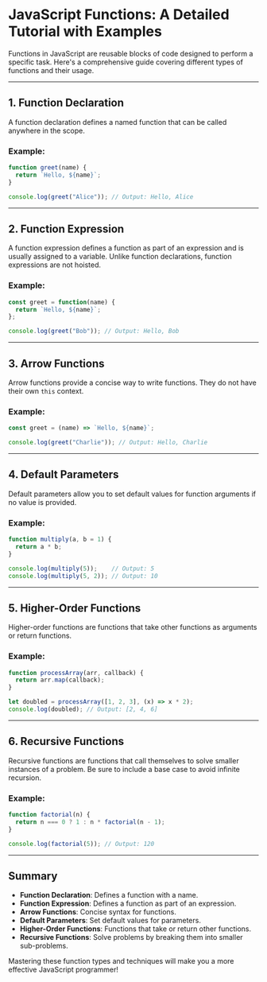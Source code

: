 # JavaScript Functions: A Detailed Tutorial with Examples

Functions in JavaScript are reusable blocks of code designed to perform a specific task. Here's a comprehensive guide covering different types of functions and their usage.

---

## **1. Function Declaration**
A function declaration defines a named function that can be called anywhere in the scope.

### Example:
```javascript
function greet(name) {
  return `Hello, ${name}`;
}

console.log(greet("Alice")); // Output: Hello, Alice
```

---

## **2. Function Expression**
A function expression defines a function as part of an expression and is usually assigned to a variable. Unlike function declarations, function expressions are not hoisted.

### Example:
```javascript
const greet = function(name) {
  return `Hello, ${name}`;
};

console.log(greet("Bob")); // Output: Hello, Bob
```

---

## **3. Arrow Functions**
Arrow functions provide a concise way to write functions. They do not have their own `this` context.

### Example:
```javascript
const greet = (name) => `Hello, ${name}`;

console.log(greet("Charlie")); // Output: Hello, Charlie
```

---

## **4. Default Parameters**
Default parameters allow you to set default values for function arguments if no value is provided.

### Example:
```javascript
function multiply(a, b = 1) {
  return a * b;
}

console.log(multiply(5));    // Output: 5
console.log(multiply(5, 2)); // Output: 10
```

---

## **5. Higher-Order Functions**
Higher-order functions are functions that take other functions as arguments or return functions.

### Example:
```javascript
function processArray(arr, callback) {
  return arr.map(callback);
}

let doubled = processArray([1, 2, 3], (x) => x * 2);
console.log(doubled); // Output: [2, 4, 6]
```

---

## **6. Recursive Functions**
Recursive functions are functions that call themselves to solve smaller instances of a problem. Be sure to include a base case to avoid infinite recursion.

### Example:
```javascript
function factorial(n) {
  return n === 0 ? 1 : n * factorial(n - 1);
}

console.log(factorial(5)); // Output: 120
```

---

## **Summary**
- **Function Declaration**: Defines a function with a name.
- **Function Expression**: Defines a function as part of an expression.
- **Arrow Functions**: Concise syntax for functions.
- **Default Parameters**: Set default values for parameters.
- **Higher-Order Functions**: Functions that take or return other functions.
- **Recursive Functions**: Solve problems by breaking them into smaller sub-problems.

Mastering these function types and techniques will make you a more effective JavaScript programmer!
